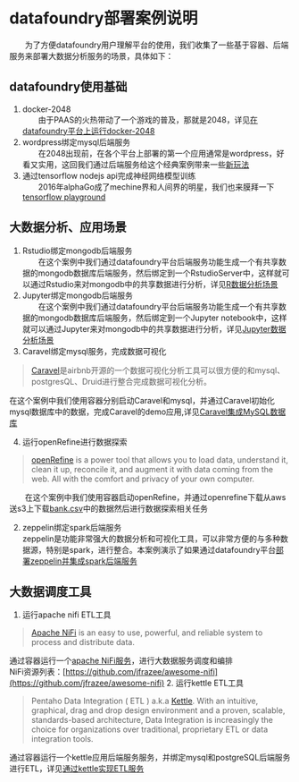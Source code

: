 # datafoundry部署案例说明 

　　为了方便datafoundry用户理解平台的使用，我们收集了一些基于容器、后端服务来部署大数据分析服务的场景，具体如下：  
##  datafoundry使用基础
1.  docker-2048  
　　由于PAAS的火热带动了一个游戏的普及，那就是2048，详见[在datafoundry平台上运行docker-2048](https://github.com/DataFoundry/docker-2048)
2.  wordpress绑定mysql后端服务   
　　在2048出现前，在各个平台上部署的第一个应用通常是wordpress，好看又实用，这回我们通过后端服务给这个经典案例带来一些[新玩法](https://github.com/DataFoundry/wordpress)
2.  通过tensorflow nodejs api完成神经网络模型训练   
　　2016年alphaGo成了mechine界和人间界的明星，我们也来膜拜一下[tensorflow playground](https://github.com/DataFoundry/tensorflow-playground)
  
##  大数据分析、应用场景  
  1.   Rstudio绑定mongodb后端服务  
　　在这个案例中我们通过datafoundry平台后端服务功能生成一个有共享数据的mongodb数据库后端服务，然后绑定到一个RstudioServer中，这样就可以通过Rstudio来对mongodb中的共享数据进行分析，详见[R数据分析场景](https://github.com/DataFoundry/R) 
  1.   Jupyter绑定mongodb后端服务  
　　在这个案例中我们通过datafoundry平台后端服务功能生成一个有共享数据的mongodb数据库后端服务，然后绑定到一个Jupyter notebook中，这样就可以通过Jupyter来对mongodb中的共享数据进行分析，详见[Jupyter数据分析场景](https://github.com/DataFoundry/jupyter)
  3.   Caravel绑定mysql服务，完成数据可视化  
> [Caravel](https://github.com/airbnb/caravel)是airbnb开源的一个数据可视化分析工具可以很方便的和mysql、postgresQL、Druid进行整合完成数据可视化分析。

  在这个案例中我们使用容器分别启动Caravel和mysql，并通过Caravel初始化mysql数据库中的数据，完成Caravel的demo应用,详见[Caravel集成MySQL数据库](https://github.com/DataFoundry/Caravel)  
  
  4.   运行openRefine进行数据探索  
> [openRefine](https://github.com/OpenRefine/OpenRefine) is a power tool that allows you to load data, understand it, clean it up, reconcile it, and augment it with data coming from the web. All with the comfort and privacy of your own computer.   

  　　在这个案例中我们使用容器启动openRefine，并通过openrefine下载从aws 送s3上下载[bank.csv](https://s3.cn-north-1.amazonaws.com.cn/bank.csv/bank.csv)中的数据然后进行数据探索相关任务   

  2. zeppelin绑定spark后端服务   
 zeppelin是功能非常强大的数据分析和可视化工具，可以非常方便的与多种数据源，特别是spark，进行整合。本案例演示了如果通过datafoundry平台[部署zeppelin并集成spark后端服务](https://github.com/DataFoundry/zeppeline) 
##  大数据调度工具  
  1.   运行apache nifi ETL工具
>  [Apache NiFi](https://github.com/apache/nifi) is an easy to use, powerful, and reliable system to process and distribute data.

  通过容器运行一个[apache NiFi服务](https://github.com/DataFoundry/apache-nifi)，进行大数据服务调度和编排  
  NiFi资源列表：[https://github.com/jfrazee/awesome-nifi](https://github.com/jfrazee/awesome-nifi)
  2.   运行kettle ETL工具
>  Pentaho Data Integration ( ETL ) a.k.a [Kettle](https://github.com/pentaho/pentaho-kettle). With an intuitive, graphical, drag and drop design environment and a proven, scalable, standards-based architecture, Data Integration is increasingly the choice for organizations over traditional, proprietary ETL or data integration tools.   

  通过容器运行一个kettle应用后端服务服务，并绑定mysql和postgreSQL后端服务进行ETL，详见[通过kettle实现ETL服务](https://github.com/DataFoundry/kettle-service)  
